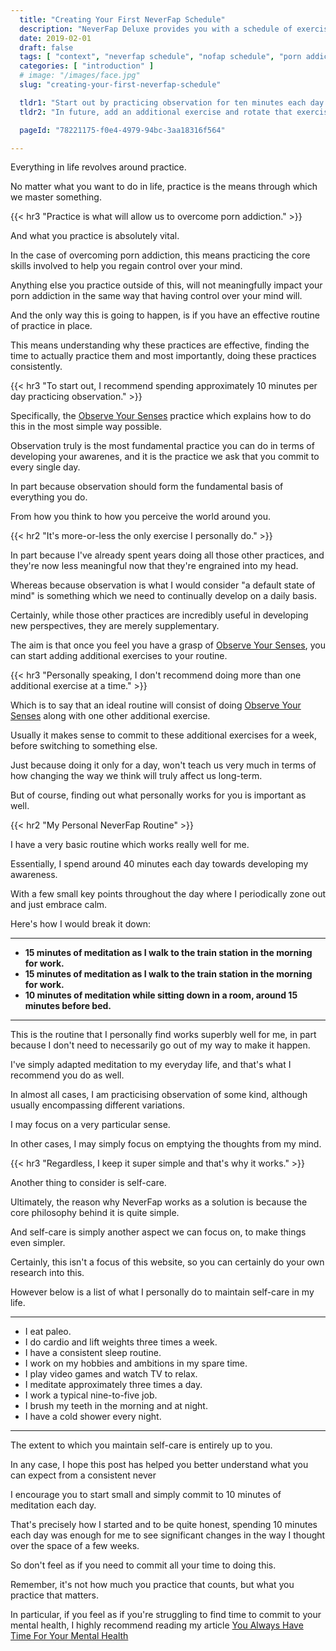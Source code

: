 ```yaml
---
  title: "Creating Your First NeverFap Schedule"
  description: "NeverFap Deluxe provides you with a schedule of exercises so that you can learn to develop awareness and self-control over your emotions."
  date: 2019-02-01
  draft: false
  tags: [ "context", "neverfap schedule", "nofap schedule", "porn addiction", "addiction", "awareness", "nofap", "neverfap", "neverfap deluxe", "neverfap basics" ]
  categories: [ "introduction" ]
  # image: "/images/face.jpg"
  slug: "creating-your-first-neverfap-schedule"

  tldr1: "Start out by practicing observation for ten minutes each day with <a class=\"link\" href=\"/practices\">Observe Your Senses</a>."
  tldr2: "In future, add an additional exercise and rotate that exercise on a weekly basis, whilst continuing daily observation practice."

  pageId: "78221175-f0e4-4979-94bc-3aa18316f564"

---
```


<!-- Will Need Edit -->

Everything in life revolves around practice. 

No matter what you want to do in life, practice is the means through which we master something.


{{< hr3 "Practice is what will allow us to overcome porn addiction." >}}


And what you practice is absolutely vital.

In the case of overcoming porn addiction, this means practicing the core skills involved to help you regain control over your mind.

Anything else you practice outside of this, will not meaningfully impact your porn addiction in the same way that having control over your mind will.

And the only way this is going to happen, is if you have an effective routine of practice in place.

This means understanding why these practices are effective, finding the time to actually practice them and most importantly, doing these practices consistently.


{{< hr3 "To start out, I recommend spending approximately 10 minutes per day practicing observation." >}}


Specifically, the <a class="link" href="/practices/observe-your-senses">Observe Your Senses</a> practice which explains how to do this in the most simple way possible.

Observation truly is the most fundamental practice you can do in terms of  developing your awarenes, and it is the practice we ask that you commit to every single day.

In part because observation should form the fundamental basis of everything you do.

From how you think to how you perceive the world around you.


{{< hr2 "It's more-or-less the only exercise I personally do." >}}


In part because I've already spent years doing all those other practices, and they're now less meaningful now that they're engrained into my head.

Whereas because observation is what I would consider "a default state of mind" is something which we need to continually develop on a daily basis.

Certainly, while those other practices are incredibly useful in developing new perspectives, they are merely supplementary.

The aim is that once you feel you have a grasp of <a class="link" href="/practices/observe-your-senses">Observe Your Senses</a>, you can start adding additional exercises to your routine.


{{< hr3 "Personally speaking, I don't recommend doing more than one additional exercise at a time." >}}


Which is to say that an ideal routine will consist of doing <u>Observe Your Senses</u> along with one other additional exercise.

Usually it makes sense to commit to these additional exercises for a week, before switching to something else.

Just because doing it only for a day, won't teach us very much in terms of how changing the way we think will truly affect us long-term.

But of course, finding out what personally works for you is important as well.


{{< hr2 "My Personal NeverFap Routine" >}}


I have a very basic routine which works really well for me.

Essentially, I spend around 40 minutes each day towards developing my awareness.

With a few small key points throughout the day where I periodically zone out and just embrace calm.

Here's how I would break it down:


<hr class="hrul"/>

- <b>15 minutes of meditation as I walk to the train station in the morning for work.</b>
- <b>15 minutes of meditation as I walk to the train station in the morning for work.</b>
- <b>10 minutes of meditation while sitting down in a room, around 15 minutes before bed.</b>

<hr class="hrul__bottom"/>


This is the routine that I personally find works superbly well for me, in part because I don't need to necessarily go out of my way to make it happen.

I've simply adapted meditation to my everyday life, and that's what I recommend you do as well.

In almost all cases, I am practicising observation of some kind, although usually encompassing different variations.

I may focus on a very particular sense.

In other cases, I may simply focus on emptying the thoughts from my mind.


{{< hr3 "Regardless, I keep it super simple and that's why it works." >}}


Another thing to consider is self-care.

Ultimately, the reason why NeverFap works as a solution is because the core philosophy behind it is quite simple.

And self-care is simply another aspect we can focus on, to make things even simpler. 

Certainly, this isn't a focus of this website, so you can certainly do your own research into this.

However below is a list of what I personally do to maintain self-care in my life.


<hr class="hrul"/>

- I eat paleo.
- I do cardio and lift weights three times a week.
- I have a consistent sleep routine.
- I work on my hobbies and ambitions in my spare time.
- I play video games and watch TV to relax.
- I meditate approximately three times a day.
- I work a typical nine-to-five job.
- I brush my teeth in the morning and at night.
- I have a cold shower every night.

<hr class="hrul__bottom"/>


The extent to which you maintain self-care is entirely up to you.

In any case, I hope this post has helped you better understand what you can expect from a consistent never 

I encourage you to start small and simply commit to 10 minutes of meditation each day.

That's precisely how I started and to be quite honest, spending 10 minutes each day was enough for me to see significant changes in the way I thought over the space of a few weeks.

So don't feel as if you need to commit all your time to doing this. 

Remember, it's not how much you practice that counts, but what you practice that matters.

In particular, if you feel as if you're struggling to find time to commit to your mental health, I highly recommend reading my article <a class="link" href="/articles/you-always-have-time-for-your-mental-health">You Always Have Time For Your Mental Health</a>


<!-- Maybe have an example of a calendar -->

<!-- Talk about how having a plan is part of a good routine. -->
